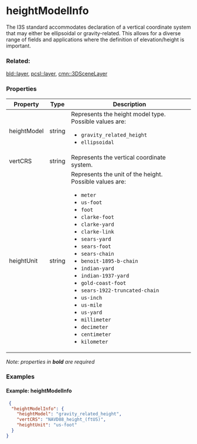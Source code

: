 # heightModelInfo

The I3S standard accommodates declaration of a vertical coordinate system that may either be ellipsoidal or gravity-related. This allows for a diverse range of fields and applications where the definition of elevation/height is important.

### Related:

[bld::layer](layer.bld.md), [pcsl::layer](layer.pcsl.md), [cmn::3DSceneLayer](3DSceneLayer.cmn.md)
### Properties

| Property | Type | Description |
| --- | --- | --- |
| heightModel | string | Represents the height model type.<div>Possible values are:<ul><li>`gravity_related_height`</li><li>`ellipsoidal`</li></ul></div> |
| vertCRS | string | Represents the vertical coordinate system. |
| heightUnit | string | Represents the unit of the height.<div>Possible values are:<ul><li>`meter`</li><li>`us-foot`</li><li>`foot`</li><li>`clarke-foot`</li><li>`clarke-yard`</li><li>`clarke-link`</li><li>`sears-yard`</li><li>`sears-foot`</li><li>`sears-chain`</li><li>`benoit-1895-b-chain`</li><li>`indian-yard`</li><li>`indian-1937-yard`</li><li>`gold-coast-foot`</li><li>`sears-1922-truncated-chain`</li><li>`us-inch`</li><li>`us-mile`</li><li>`us-yard`</li><li>`millimeter`</li><li>`decimeter`</li><li>`centimeter`</li><li>`kilometer`</li></ul></div> |

*Note: properties in **bold** are required*

### Examples 

#### Example: heightModelInfo 

```json
 {
  "heightModelInfo": {
    "heightModel": "gravity_related_height",
    "vertCRS": "NAVD88_height_(ftUS)",
    "heightUnit": "us-foot"
  }
} 
```


